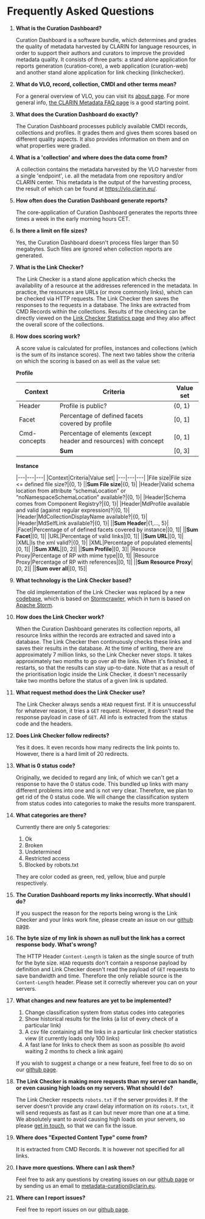 # Frequently Asked Questions

1. **What is the Curation Dashboard?**

    Curation Dashboard is a software bundle, which determines and grades
    the quality of metadata harvested by CLARIN for language resources, in order to support their authors and
    curators to improve the provided metadata quality. 
    It consists of three parts: a stand alone application for reports generation (curation-core), a web application (curation-web) 
    and another stand alone application for link checking (linkchecker). 

1. **What do VLO, record, collection, CMDI and other terms mean?**

    For a general overview of VLO, you can visit its [about page](https://vlo.clarin.eu/about). 
    For more general info, [the CLARIN Metadata FAQ page](https://vlo.clarin.eu/about) is a good starting point.

1. **What does the Curation Dashboard do exactly?**

    The Curation Dashboard processes publicly available CMDI records, 
    collections and profiles. It grades them and gives them scores
    based on different quality aspects. It also provides information on 
    them and on what properties were graded.
         
1. **What is a 'collection' and where does the data come from?**
    
     A collection contains the metadata harvested by the VLO harvester
     from a single 'endpoint', i.e. all the metadata from one repository and/or
     CLARIN center.
     This metadata is the output of the harvesting process, the result of which 
     can be found at https://vlo.clarin.eu/.
     
1. **How often does the Curation Dashboard generate reports?**

    The core-application of Curation Dashboard generates the reports three times a week in the early morning hours CET.
    
1. **Is there a limit on file sizes?**

    Yes, the Curation Dashboard doesn't process files larger than 50 megabytes. 
    Such files are ignored when collection reports are generated.
        
1. **What is the Link Checker?**

    The Link Checker is a stand alone application which checks the availability of a resource at the addresses
    referenced in the metadata. In practice, the resources are URLs (or more commonly links),
    which can be checked via HTTP requests. The Link Checker then saves the responses to the requests in a database. 
    The links are extracted from CMD Records within the collections.
    Results of the checking can be directly viewed on the [Link Checker Statistics page](https://curate.clarin.eu/statistics)
    and they also affect the overall score of the collections. 
    
1. **How does scoring work?**
     
    A score value is calculated for profiles, instances and collections (which is the sum of its instance scores). 
    The next two tables show the criteria on which the scoring is based on as well as the value set:

    **Profile**
 
    |Context|Criteria|Value set|
    |---|---|---|
    |Header|Profile is public?|{0, 1}|
    |Facet|Percentage of defined facets covered by profile|[0, 1]|
    |Cmd-concepts|Percentage of elements (except header and resources) with concept|[0, 1]|
    ||**Sum**|[0, 3]|
    
    **Instance**
    
    |---|---|---|
    |Context|Criteria|Value set|
    |---|---|---|
    |File size|File size <= defined file size?|{0, 1}
    ||**Sum File size**|{0, 1}|
    |Header|Valid schema location from attribute “schemaLocation” or “noNamespaceSchemaLocation” available?|{0, 1}|
    |Header|Schema comes from Component Registry?|{0, 1}|
    |Header|MdProfile available and valid (against regular expression)?|{0, 1}|
    |Header|MdCollectionDisplayName available?|{0, 1}|
    |Header|MdSelfLink available?|{0, 1}|
    ||**Sum Header**|{1,..., 5}|
    |Facet|Percentage of of defined facets covered by instance|[0, 1]|
    ||**Sum Facet**|[0, 1]|
    |URL|Percentage of valid links|[0, 1]|
    ||**Sum URL**|[0, 1]|
    |XML|Is the xml valid?|{0, 1}|
    |XML|Percentage of populated elements|[0, 1]|
    ||**Sum XML**|[0, 2]|
    ||**Sum Profile**|[0, 3]|
    |Resource Proxy|Percentage of RP with mime type|[0, 1]|
    |Resource Proxy|Percentage of RP with references|[0, 1]|
    ||**Sum Resource Proxy**|[0, 2]|
    ||**Sum over all**|[0, 15]|
         
    
1. **What technology is the Link Checker based?**

    The old implementation of the Link Checker was replaced by a new 
    [codebase](https://github.com/clarin-eric/linkchecker), 
    which is based on [Stormcrawler](http://stormcrawler.net/), 
    which in turn is based on [Apache Storm](https://storm.apache.org/).

1. **How does the Link Checker work?**

    When the Curation Dashboard generates its collection reports, all resource links
    within the records are extracted and saved into
    a database. The Link Checker then continuously checks these links and saves their results in the database. 
    At the time of writing, there
    are approximately 7 million links, so the Link Checker never stops. It takes approximately two months to go over all the links.
    When it's finished, it restarts, so that the results can stay up-to-date. Note
    that as a result of the prioritisation logic inside the Link Checker,
    it doesn't necessarily take two months before the status of a given link is updated.
    
1. **What request method does the Link Checker use?**

    The Link Checker always sends a `HEAD` request first. If it is unsuccessful for whatever reason, it tries
    a `GET` request. However, it doesn't read the response payload in case of `GET`. All info is extracted from
    the status code and the headers.
    
1. **Does Link Checker follow redirects?**

    Yes it does. It even records how many redirects the link points to. 
    However, there is a hard limit of 20 redirects.
    
1. **What is 0 status code?**

    Originally, we decided to regard any link, of which we can't get
    a response to have the 0 status code. This bundled up links with 
    many different problems into one and is not very clear. Therefore, 
    we plan to get rid of the 0 status code. We will change the classification
    system from status codes into categories to make the results more transparent.

1. **What categories are there?**

    Currently there are only 5 categories: 
    
    1. Ok
    2. Broken
    3. Undetermined
    4. Restricted access
    5. Blocked by robots.txt
    
    They are color coded as green, red, yellow, blue and purple respectively. 
    
1. **The Curation Dashboard reports my links incorrectly. What should I do?**

    If you suspect the reason for the reports being wrong is the Link Checker and your links work fine,
    please create an issue on our [github page](https://github.com/clarin-eric/clarin-curation-module/issues).     
    
1. **The byte size of my link is shown as null but the link has a correct response body. What's wrong?**

    The HTTP Header `Content-Length` is taken as the single source of truth for the byte size. `HEAD`
    requests don't contain a response payload by definition and Link Checker doesn't read the payload of
    `GET` requests to save bandwidth and time. Therefore the only reliable source is the `Content-Length` header.
    Please set it correctly wherever you can on your servers.
    
1. **What changes and new features are yet to be implemented?**

    1. Change classification system from status codes into categories
    2. Show historical results for the links (a list of every check of a particular link)
    3. A csv file containing all the links in a particular link checker statistics view (it currently loads only 100 links)
    4. A fast lane for links to check them as soon as possible (to avoid waiting 2 months to check a link again)
    
    If you wish to suggest a change or a new feature, feel free to do so on our [github page](https://github.com/clarin-eric/clarin-curation-module/issues).
    
1. **The Link Checker is making more requests than my server can handle, or
     even causing high loads on my servers. What should I do?**

    The Link Checker respects `robots.txt` if the server provides it. If the server doesn't provide
    any crawl delay information on its `robots.txt`, it will send requests as fast as it can 
    but never more than one at a time. We absolutely want to avoid causing high loads
    on your servers, so please [get in touch](mailto:linkchecker@clarin.eu), so that we can fix the issue.  
    
1. **Where does "Expected Content Type" come from?**

    It is extracted from CMD Records. It is however not specified for all links.
    
1. **I have more questions. Where can I ask them?**

    Feel free to ask any questions by creating issues on our 
    [github page](https://github.com/clarin-eric/clarin-curation-module/issues) or by sending us an email to 
    [metadata-curation@clarin.eu](mailto:metadata-curation@clarin.eu).
    
1. **Where can I report issues?**

    Feel free to report issues on our [github page](https://github.com/clarin-eric/clarin-curation-module/issues).

